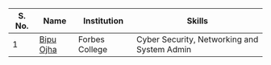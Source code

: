 | S. No. | Name                                                           | Institution                                                         | Skills                                                             |
| ------- | -------------------------------------------------------------- | ------------------------------------------------------------------- | ------------------------------------------------------------------ |
| 1 | [Bipu Ojha](https://github.com/Bipuojha1) | Forbes College  | Cyber Security, Networking and System Admin |
